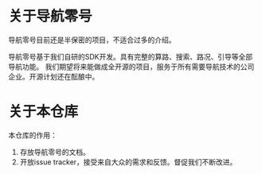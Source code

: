 # 关于导航零号

导航零号目前还是半保密的项目，不适合过多的介绍。

导航零号基于我们自研的SDK开发。具有完整的算路、搜索、路况、引导等全部导航功能。
我们期望将来能做成全开源的项目，服务于所有需要导航技术的公司企业。开源计划还在酝酿中。

# 关于本仓库

本仓库的作用：

1. 存放导航零号的文档。
2. 开放issue tracker，接受来自大众的需求和反馈。督促我们不断改进。
